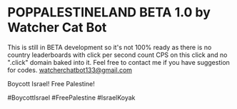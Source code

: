 # POPPALESTINELAND BETA 1.0 by Watcher Cat Bot

This is still in BETA development so it's not 100% ready as there is no country leaderboards with click per second count CPS on this click and no ".click" domain baked into it. Feel free to contact me if you have suggestion for codes. watcherchatbot133@gmail.com

Boycott Israel! Free Palestine!

#BoycottIsrael #FreePalestine #IsraelKoyak

